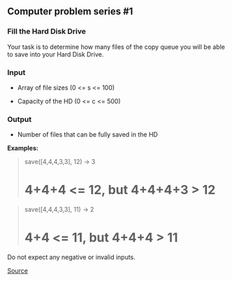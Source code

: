 ## Computer problem series #1

### Fill the Hard Disk Drive

Your task is to determine how many files of the copy queue you will be able to save into your Hard Disk Drive.

### Input

* Array of file sizes (0 <= s <= 100)

* Capacity of the HD (0 <= c <= 500)

### Output

* Number of files that can be fully saved in the HD

**Examples:**

> save([4,4,4,3,3], 12) -> 3
>
> # 4+4+4 <= 12, but 4+4+4+3 > 12

> save([4,4,4,3,3], 11) -> 2
>
> # 4+4 <= 11, but 4+4+4 > 11

Do not expect any negative or invalid inputs.

[Source](https://www.codewars.com/kata/5d49c93d089c6e000ff8428c/train/python)